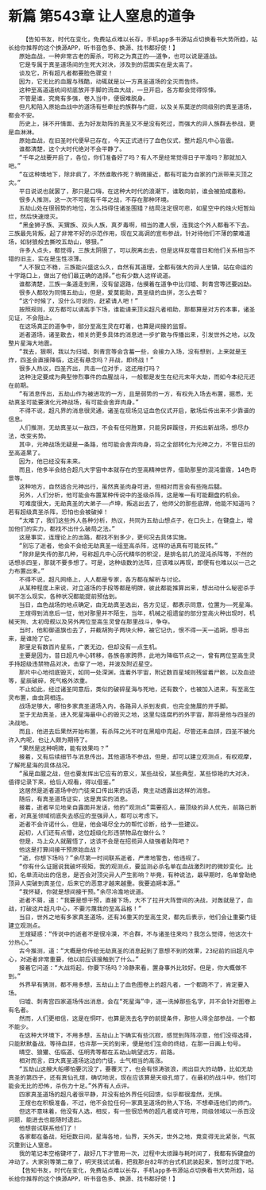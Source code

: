 # 新篇 第543章 让人窒息的道争
        【告知书友，时代在变化，免费站点难以长存，手机app多书源站点切换看书大势所趋，站长给你推荐的这个换源APP，听书音色多、换源、找书都好使！】
       原始血战，一种非常古老的厮杀，可称之为真正的——道争，也可以说是道战。
       它是专属于真圣道场间的生死大对决，涉及到的层面实在是太高了。
       谈及它，所有超凡者都要脸色骤变！
       因为，它无比的血腥与残酷，动辄就是以一方真圣道场的全灭而告终。
       这种至高道道统间彻底放开手脚的流血大战，一旦开启，各方都会觉得惊悚。
       不管是谁，究竟有多强，卷入当中，便很难脱身。
       但凡和陷入原始血战中的道场有些牵扯的族群与门庭，以及关系莫逆的同级别的真圣道场，都会不安。
       历史上，抹不开情面、去为好友助阵的真圣又不是没有死过，而强大的异人族群去参战，更是血淋淋。
       原始血战，在旧圣时代便早已存在，今天正式进行了血色仪式，整片超凡中心皆震。
       谁都清楚，这个大时代绝对不会平静了。
       “千年之战要开启了，各位，你们准备好了吗？有人不是经常觉得日子平澹吗？那就加入吧。”
       “在这种境地下，除非疯了，不然谁敢作死？稍微接近，都有可能为自家的门派带来灭顶之灾。”
       平日说说也就罢了，那只是口嗨，在这种大时代的浪潮下，谁敢向前，谁会被拍成齑粉。
       很多人推测，这一次不可能有千年之战，不存在那种环境。
       五劫山处在很弱势的地位，怎么挡得住诸圣围猎？结局注定很可悲，如星空中的烛火短暂灿烂，然后快速熄灭。
       “黑金狮子族、天猬族、双头人族，真歹毒啊，相当的遭人恨，连我这个外人都看不下去。三族最先背叛，起了非常不好的示范作用，现在又高调的宣布参战，针对待他们不薄的蒙难道场，如豺狼般去撕咬五劫山，够狠。”
       许多人点头，都觉得，三族太阴狠了，可以脱离出去，但是这样反噬昔日和他们关系相当不错的旧主，实在是生性凉薄。
       “人不狠立不稳，三族能兴盛这么久，自然有其道理，全都有强大的异人坐镇，站在命运的十字路口上，做出了他们最正确的选择。”也有少数人这样说道。
       谁都清楚，三族一条道走到黑，没有留退路，估摸着在道争中比归墟、刺青宫等还要凶勐。
       很多人都较为同情五劫山，但是，爱莫能助，真圣级的血拼，怎么去帮？
       “这个时候了，没什么可说的，赶紧请人吧！”
       按照规则，双方都可以请高手下场，谁能请来顶尖超凡者相助，那都算是对方的本事，诸圣见证，不会阻止。
       在这场真正的道争中，部分至高生灵在盯着，也算是间接的监督。
       逝者道场，诸圣散去，相关的更多具体的消息进一步扩散与传播出来，引发世外之地，以及整片星海大地震。
       “我去，狠啊，我以为归墟、刺青宫等会含蓄一些，会接力入场，没有想到，上来就是王炸，四圣会直接降临，这还有悬念吗？开战，即终战！”
       很多人热议，四圣齐出，共击一位对手，这还用打吗？
       这种注定要成为典型惨烈事件的血腥战斗，一般都是发生在纪元末年大劫，而如今本纪元还在前期。
       “有消息传出，五劫山作为被进攻的一方，且是弱势的一方，有权先入场去布置，据悉，无劫真圣可能要演化元神战场，有可能会舍弃肉身。”
       不得不说，超凡界的消息很灵通，诸圣在现场见证血色仪式开启，散场后传出来不少靠谱的信息。
       人们推测，无劫真圣以一敌四，不会有任何胜算，只能另辟蹊径，开拓出新战场，想尽办法，改变劣势。
       其中，元神战场无疑是一条路，他可能会舍弃肉身，将之全部转化为元神之力，不管日后的至高道果了。
       因为，他已经没有未来。
       而且，他多半会结合超凡大宇宙中本就存在的至高精神世界，借助那里的混沌雷霆，14色奇景等。
       这种地方，自然适合元神出行，虽然真圣肉身可进，但相对而言会有些拖后腿。
       另外，人们分析，他可能会布置某种传说中的圣级杀阵，这是唯一有可能翻盘的机会。
       可难度很大，无劫真圣的大弟子——卢坤，叛逃出去了，他师父的那些底牌，他能不知道吗？若有超级真圣杀阵，恐怕也会被破掉！
       “太难了，我们这些外人各种分析，热议，共同为五劫山想点子，在口头上，在键盘上，增加他们的实力，都找不出什么破局之法。”
       这是事实，连理论上的出路，都找不到多少，更何况去具体实施。
       “别忘了逝者，他会不会给无劫真圣一组至高杀阵，这样的话真有可能反转。”
       “除非是失传的那几种，号称超凡中心历代精华的积淀，是排名前几的混沌杀阵等，不然的话想杀四圣，那就不要多想了。可是，这种级数的法阵，应该难以再现，即便有也难以以一己之力布置出来。”
       不得不说，超凡网络上，人人都是专家，各方都在解析与讨论。
       从某种程度上来说，对立道场的手段等都是明牌，彼此都能推算出来，想出动什么秘密杀手锏不怎么现实，各种状况都能提前预估到。
       当日，血色战场的地点确定，由无劫真圣选出，各方见证，都表示同意，位置为——死星海。
       王煊得到消息后一怔，他对那里并不陌生，当年，机械之祖遗留的部分至高火种出现时，机械天狗、太初母舰以及另外两位至高生灵曾在那里战斗，争夺。
       当时，他和御道旗也去了，并截胡狗子两块火种，被它记仇，恨不得一天一追朔，想寻出来，是谁抢了它。
       那里足有数百片星系，广袤无边，但却没有一点生机。
       主要是因为，昔日超凡中心转移，各族各家跨界，此地为降临节点之一，曾有两位至高生灵手持超级违禁物品对决，击穿了一地，并波及附近星空。
       那片中心地彻底毁灭，如同一处深渊，连着外宇宙，附近数百星域则残留着尸骸，以及血迹等，星辰破碎，死气格外浓重。
       不止如此，经过诸圣同意后，类似的破碎星海与死地，还有数个，也被加入进来，有至高生灵布置，由虫洞相连。
       战场足够大，哪怕多家真圣道场入内，各路异人杀到发疯，也完全施展的开手脚。
       至于无劫真圣，进入死星海最中心的毁灭之地，这里勾连腐朽的外宇宙，那将是他与四圣的决战地。
       而且，他进去后果然开始布置，有杀阵之光不时在黑暗中亮起，尽管还未血拼，四圣不被允许入内呢，也让人颇为期待了。
       “果然是这种明牌，能有效果吗？”
       接着，又有后续细节与消息传出，其他道场不参战，但是，却可以建立观测点，有权观摩，了解死星海的具体战况。
       “虽是血腥之战，但也要发挥出它应有的意义，某些战役，某些典型，某些惊艳的大对决，值得记录下来，给后人观看，得以借鉴。”
       这居然是逝者道场中的门徒亲口传出来的话语，竟主动透露出这样的消息。
       随后，有真圣道场证实，这是真实的消息。
       接着，逝者罕见地亲自露面并发话，他的“观测点”需要招人，最顶级的异人优先，前路已断者，对真圣领域彻底失去感应的至强异人，都可以考虑下。
       逝者不会许诺什么，但是，他会竭尽全力的帮忙诊断，给予一些建议。
       起初，人们还有点懵，这位超级化形违禁物品在做什么？
       但是，马上众人就醒悟了，这该不会是在招揽异人级强者助阵吧？
       他这是打算间接干预原始血战？
       “逝，你想下场吗？”余尽第一时间联系逝者，严肃地警告，他违规了。
       “你有什么证据说我破坏规矩，我的观测点，要监测必杀名单在血战激烈时的微妙变化。比如，名单流动出的信息，是否会对顶尖异人产生影响？毕竟，有种说法，最早期时，名单曾助绝顶异人突破到真圣位，后来它的恶意才越来越重。我要追朔本源。”
       “我怀疑，你就是想间接干预。”余尽冷澹地说道。
       逝者不屑，道：“我要是想干预，直接下场，大不了拉开大阵营间的决战，对轰就是了，血战，打破这片超凡中心，不要污蔑我的至高品格！”
       当日，世外之地有多家真圣道场，还有36重天的至高生灵，都先后表示，他们会让重要门徒建立观测点。
       王煊疑惑：“传说中的逝者不是很冷漠，不合群，不与诸圣往来吗？我怎么觉得，他这次十分热心。”
       古今推测，道：“大概是你传给无劫真圣的消息起到了意想不到的效果，23纪前的旧超凡中心，对逝者非常重要，他以前应该接触到了什么。”
       接着它问道：“大战将起，你要下场吗？冷静来看，置身事外比较好。但是，你大概做不到。”
       外界早有猜测，都不用多想，五劫山上了血色图卷上的超凡者，一个都跑不了，肯定要入场。
       归墟、刺青宫四家道场传出消息，会在“死星海”中，逐一洗掉那些名字，并不会针对图卷上有名者。
       然而，人们更相信，这是在恫吓，也算是洗去名字的前提条件，那些人得全部参战，一个都不能少。
       在这种大环境下，不用多想，五劫山上下确实有些沉寂，感觉到阵阵凉意，他们没得选择，只能默默备战，等待血拼，也许那一天的到来，便是他们生命的终结，在那一日画上句号。
       晴空、狼獾、伍临道、伍明秀等都在五劫山眺望远方，前路。
       相对而言，四大真圣道场这边的门徒，士气相当的高涨。
       “五劫山这艘大船哪怕要沉没了，要覆灭了，也会有惊涛骇浪，闹出巨大的动静，比如无劫真圣的第四子，还有真仙孔煊，确切地说，现在应该算是天级孔煊了，在最初的战斗中，他们可能会无比的恐怖，杀伤力十足。”外界有人点评。
       四家真圣道场的超凡者很平静，并没有给外界任何回馈，似乎都很澹然，无惧。
       王煊也在积极准备，不过，他不会拉任何一家真圣道场的熟人下场，不想牵连他们的师门。
       但这不意味着，他没有人选，相反，有一些很恐怖的超凡者或许可用，同级领域以一杀百没问题，能进去也能随时退出。
       他想尝试联系他们了！
       各家都在备战，短短数日间，星海各地，仙界，天外天，世外之地，竟变得无比紧张，气氛沉重到让人窒息。
       我的笔记本空格键坏了，敲好几下才管用一次，过程中太烦躁与耗时间了，我都有拆键盘的冲动了。大家别等第二章了，明天我试试看，把我那台82年的台式机武装起来，暂时过度下吧。
       【告知书友，时代在变化，免费站点难以长存，手机app多书源站点切换看书大势所趋，站长给你推荐的这个换源APP，听书音色多、换源、找书都好使！】